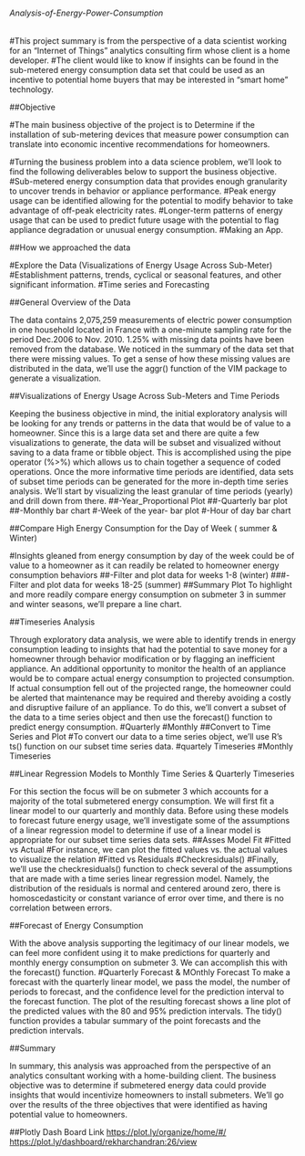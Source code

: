 ###### Analysis-of-Energy-Power-Consumption

#This project summary is from the perspective of a data scientist working for an “Internet of Things” analytics 
consulting firm whose client is a home developer. 
#The client would like to know if insights can be found in the sub-metered energy consumption data set that could be used as an incentive to potential home buyers that may be interested in “smart home” technology.

##Objective

#The main business objective of the project is to Determine if the installation of sub-metering devices that 
measure power consumption can translate into economic incentive recommendations for homeowners.

#Turning the business problem into a data science problem, we’ll look to find the following deliverables below to support the business objective.
#Sub-metered energy consumption data that provides enough granularity to uncover trends in behavior or appliance performance.
#Peak energy usage can be identified allowing for the potential to modify behavior to take advantage of off-peak electricity rates.
#Longer-term patterns of energy usage that can be used to predict future usage with the potential to flag appliance degradation or unusual energy consumption.
#Making an App.

##How we approached the data

#Explore the Data (Visualizations of Energy Usage Across Sub-Meter)
#Establishment patterns, trends, cyclical or seasonal features, and other significant information.
#Time series and Forecasting


##General Overview of the Data

The data contains 2,075,259 measurements of electric power consumption in one household located in France with a one-minute sampling rate for the period Dec.2006 to Nov. 2010.
1.25% with missing data points have been removed from the database.
We noticed in the summary of the data set that there were missing values. 
To get a sense of how these missing values are distributed in the data, 
we’ll use the aggr() function of the VIM package to generate a visualization.

##Visualizations of Energy Usage Across Sub-Meters and Time Periods

Keeping the business objective in mind, the initial exploratory analysis will be looking for any trends or patterns in the data that would be of value to a homeowner. 
Since this is a large data set and there are quite a few visualizations to generate, the data will be 
subset and visualized without saving to a data frame or tibble object. 
This is accomplished using the pipe operator (%>%) which allows us to chain together a sequence of coded operations. 
Once the more informative time periods are identified, data sets of subset time periods can be generated for the more in-depth time series analysis.
We’ll start by visualizing the least granular of time periods (yearly) and drill down from there.
##-Year_Proportional Plot
##-Quarterly bar plot
##-Monthly bar chart
#-Week of the year- bar plot
#-Hour of day bar chart

##Compare High Energy Consumption for the Day of Week ( summer & Winter)

#Insights gleaned from energy consumption by day of the week could be of value to a homeowner as it can readily be 
related to homeowner energy consumption behaviors
##-Filter and plot data for weeks 1-8 (winter)
###-Filter and plot data for weeks 18-25 (summer)
##Summary Plot
To highlight and more readily compare energy consumption on submeter 3 in summer and winter seasons, 
we’ll prepare a line chart.

##Timeseries Analysis

Through exploratory data analysis, we were able to identify trends in energy consumption leading to insights that had the potential to save money for a homeowner through
behavior modification or by flagging an inefficient appliance. 
An additional opportunity to monitor the health of an appliance would be to compare actual energy consumption to projected consumption. 
If actual consumption fell out of the projected range, the homeowner could be alerted that maintenance may be required and 
thereby avoiding a costly and disruptive failure of an appliance. 
To do this, we’ll convert a subset of the data to a time series object and then use the forecast() function to predict energy 
consumption.
#Quarterly
#Monthly
##Convert to Time Series and Plot
#To convert our data to a time series object, we’ll use R’s ts() function on our subset time series data.
#quartely Timeseries
#Monthly Timeseries

##Linear Regression Models to Monthly Time Series & Quarterly Timeseries

For this section the focus will be on submeter 3 which accounts for a majority of the total submetered energy consumption.
We will first fit a linear model to our quarterly and monthly data. 
Before using these models to forecast future energy usage, we’ll investigate some of the assumptions of a linear regression model 
to determine if use of a linear model is appropriate for our subset time series data sets.
##Asses Model Fit
#Fitted vs Actual
#For instance, we can plot the fitted values vs. the actual values to visualize the relation
#Fitted vs Residuals
#Checkresiduals()
#Finally, we’ll use the checkresiduals() function to check several of the assumptions that are made with a time series 
linear regression model. Namely, the distribution of the residuals is normal and centered around zero, 
there is homoscedasticity or constant variance of error over time, and there is no correlation between errors.


##Forecast of Energy Consumption

With the above analysis supporting the legitimacy of our linear models, 
we can feel more confident using it to make predictions for quarterly and monthly energy consumption on submeter 3. 
We can accomplish this with the forecast() function.
#Quarterly Forecast & MOnthly Forecast
To make a forecast with the quarterly linear model, we pass the model, the number of periods to forecast,
and the confidence level for the prediction interval to the forecast function.
The plot of the resulting forecast shows a line plot of the predicted values with the 80 and 95% prediction intervals. 
The tidy() function provides a tabular summary of the point forecasts and the prediction intervals.


##Summary

In summary, this analysis was approached from the perspective of an analytics consultant working with a home-building client. 
The business objective was to determine if submetered energy data could provide insights that would incentivize homeowners 
to install submeters. We’ll go over the results of the three objectives that were identified as having potential
value to homeowners.

##Plotly Dash Board Link
https://plot.ly/organize/home/#/
https://plot.ly/dashboard/rekharchandran:26/view

















